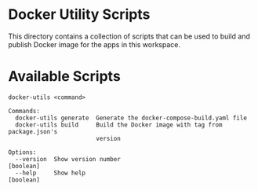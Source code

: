 # Docker Utility Scripts

This directory contains a collection of scripts that can be used to build and publish Docker image for the apps in this workspace.

# Available Scripts

```
docker-utils <command>

Commands:
  docker-utils generate  Generate the docker-compose-build.yaml file
  docker-utils build     Build the Docker image with tag from package.json's
                         version

Options:
  --version  Show version number                                       [boolean]
  --help     Show help                                                 [boolean]
```
